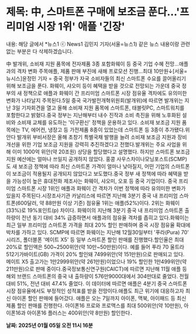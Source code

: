# **제목: 中, 스마트폰 구매에 보조금 푼다…'프리미엄 시장 1위' 애플 '긴장'**

  내용: 해당 글에서 *뉴스1 ⓒ News1 김민지 기자(서울=뉴스1) 같은 뉴스 내용이랑 관련없는 부분은 다 삭제하겠습니다. 

中 발개위, 소비재 지원 품목에 전자제품 3종 포함화웨이 등 중국 기업 수혜 전망…애플과의 격차 변화 주목애플, 제품 판매 부진에 새해 프로모션 진행…최대 10만원↓[서울=뉴시스]윤정민 기자 = 중국 정부가 자국 소비자들의 최신 스마트폰 수요를 끌어올리기 위해 보조금을 푼다. 화웨이, 샤오미 등이 혜택을 받을 것으로 전망되는 가운데 중국 정부의 새 정책으로 애플과 화웨이 간 프리미엄 스마트폰 시장 점유율 격차에도 유의미한 변화가 나타날지 주목된다.5일 중국 국가발전개혁위원회(발개위)에 따르면 발개위는 지난 3일 기자회견을 열고 올해 소비재 지원 품목에 스마트폰, 태블릿PC, 스마트워치를 포함한다고 밝혔다.중국 정부는 지난해부터 내수 진작과 소비 촉진을 위해 노후화된 설비와 소비재 교체를 유도하는 '이구환신' 정책을 운용하고 있다. 소비재 보조금 지원 품목에는 TV, 에어컨, 냉장고 등 가전제품 8종이 있었는데 스마트폰 등 3종이 추가됐다.위안다 발개위 부비서장은 올해 초창기 특별국채 발행을 늘려 소비재 보조금 지원과 장비 개선을 위한 기업 보조금 지원을 강력히 추진하겠다고 전했다.발개위는 주요 사업을 위해 이미 1000억 위안(약 20조원) 상당을 할당했다고 설명했다. 하지만 스마트폰 보조금 지원 예산에는 얼마나 쓰일지 공개하지 않았다. 홍콩 사우스차이나모닝포스트(SCMP)도 새 보조금 정책에 따라 최신 스마트폰 가격이 얼마나 낮아질지, 어떤 기업의 스마트폰이 보조금이 적용될지 공개되지 않았다고 보도했다.중국 정부 새 정책에 따라 혜택을 받을 가능성이 높은 휴대전화 제조사는 화웨이, 샤오미, 오포 등 중국 기업이다. 중국 프리미엄 스마트폰 시장 1위인 애플과 화웨이 간 격차가 이번 정책에 따라 유의미한 변화가 있을지 주목된다.시장조사기관 카날리스에 따르면 지난해 3분기 중국 내 프리미엄 스마트폰(600달러, 약 88만원 이상 기준) 점유율 1위는 애플(52%)이다. 2위는 화웨이(33%)로 19%포인트(p) 차이다. 화웨이의 지난해 3분기 중국 내 프리미엄 스마트폰 출하량이 전년 동기 대비 34% 급증하면서 애플과의 점유율 격차를 좁히고 있다.화웨이는 최근 일부 프리미엄 스마트폰 가격을 최대 20% 할인 판매하며 중국 시장 점유율 확대에 박차를 가하고 있다. SCMP에 따르면 화웨이는 지난해 12월30일부터 '푸라(Pura) 70' 시리즈, 폴더블폰 '메이트 X5' 등 일부 스마트폰 할인 판매를 진행했다.할인율은 최대 20%로 할인액은 500~2500위안(약 10만~50만원)이다. 예를 들어 푸라 70 울트라 512기가바이트(GB) 가격이 20% 할인돼 7499위안(약 151만원)으로 판매되고 있다. 메이트 X5 출고가는 1만2999위안(약 261만원)이었으나 19% 할인한 1만499위안(약 211만원)으로 판매 중이다.중국정보통신연구원(CAICT)에 따르면 지난해 11월 애플 등 해외 브랜드 스마트폰의 중국 내 출하량이 576만9000대에서 304만대로 줄었다. 전월 대비 51%, 전년 대비 47.4% 줄었다. 이 데이터에 따르면 애플은 4분기 중국 스마트폰 시장 점유율에서도 부정적인 성적표를 받을 전망이다.애플도 최근 위기에 대응하고자 최신 아이폰 할인 판매에 들어갔다. 애플은 오는 7일까지 아이폰, 맥북, 아이패드 등 최신 제품 할인 판매를 진행한다. 아이폰16 프로와 프로맥스를 최대 500위안(약 10만원), 아이폰16과 아이폰16 플러스는 400위안(약 8만원) 할인한다．

  **날짜: 2025년 01월 05일 오전 11시 16분**